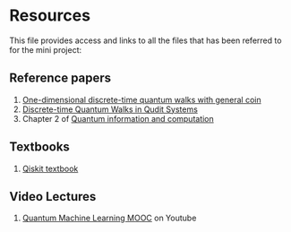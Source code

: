 # Resources

This file provides access and links to all the files that has been referred to for the mini project:

## Reference papers
1. [One-dimensional discrete-time quantum walks with general coin](https://arxiv.org/abs/2102.07207)
2. [Discrete-time Quantum Walks in Qudit Systems](https://arxiv.org/abs/2207.04319)
3. Chapter 2 of [Quantum information and computation](https://ilorentz.org/quantumcomputers/literature/preskill_1_to_6.pdf)

## Textbooks 
1. [Qiskit textbook](https://qiskit.org/textbook/ch-states/introduction.html)

## Video Lectures 
1. [Quantum Machine Learning MOOC](https://www.youtube.com/playlist?list=PLmRxgFnCIhaMgvot-Xuym_hn69lmzIokg) on Youtube